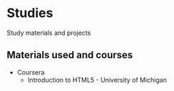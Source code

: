 # Studies
Study materials and projects

## Materials used and courses
- Coursera
  - Introduction to HTML5 - University of Michigan
